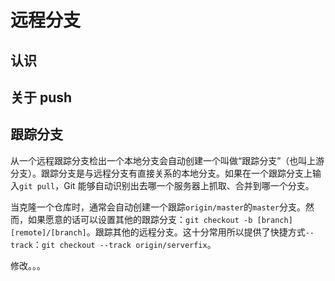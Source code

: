 # 远程分支

## 认识

## 关于 push

## 跟踪分支

从一个远程跟踪分支检出一个本地分支会自动创建一个叫做“跟踪分支”（也叫上游分支）。跟踪分支是与远程分支有直接关系的本地分支。如果在一个跟踪分支上输入`git pull`，Git 能够自动识别出去哪一个服务器上抓取、合并到哪一个分支。

当克隆一个仓库时，通常会自动创建一个跟踪`origin/master`的`master`分支。然而，如果愿意的话可以设置其他的跟踪分支：`git checkout -b [branch] [remote]/[branch]`。跟踪其他的远程分支。这十分常用所以提供了快捷方式`--track`：`git checkout --track origin/serverfix`。

修改。。。
